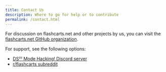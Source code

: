 ```yaml
---
title: Contact Us
description: Where to go for help or to contribute
permalink: /contact.html
---
```


For discussion on flashcarts.net and other projects by us, you can visit the [flashcarts.net GitHub organization](https://github.com/flashcarts).

For support, see the following options:
- [DS⁽ⁱ⁾ Mode Hacking! Discord server](https://discord.gg/fCzqcWteC4)
- [r/flashcarts subreddit](https://reddit.com/r/flashcarts)
